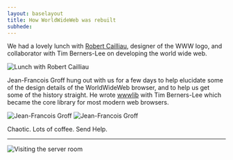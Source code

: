 ```yaml
---
layout: baselayout
title: How WorldWideWeb was rebuilt
subhede: 
---
```


<section>


We had a lovely lunch with [Robert Cailliau](https://en.wikipedia.org/wiki/Robert_Cailliau), designer of the WWW logo, and collaborator with Tim Berners-Lee on developing the world wide web.

![Lunch with Robert Cailliau](/images/production/robert.jpg)

Jean-Francois Groff hung out with us for a few days to help elucidate some of the design details of the WorldWideWeb browser, and to help us get some of the history straight. He wrote [wwwlib](https://en.wikipedia.org/wiki/Libwww) with Tim Berners-Lee which became the core library for most modern web browsers.

![Jean-Francois Groff](/images/production/jean1.jpg)
![Jean-Francois Groff](/images/production/jean2.jpg)



</section>

<section>

Chaotic. Lots of coffee. Send Help. 

----

![Visiting the server room](/images/production/servers.jpg)

</section>
